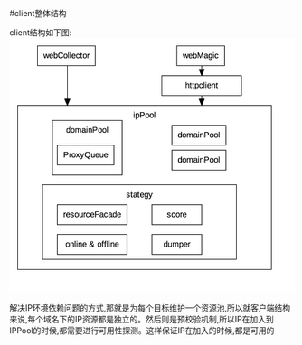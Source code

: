 #client整体结构


client结构如下图:
![img](../../pic/client_architecture.png)

解决IP环境依赖问题的方式,那就是为每个目标维护一个资源池,所以就客户端结构来说,每个域名下的IP资源都是独立的。然后则是预校验机制,所以IP在加入到IPPool的时候,都需要进行可用性探测。这样保证IP在加入的时候,都是可用的
